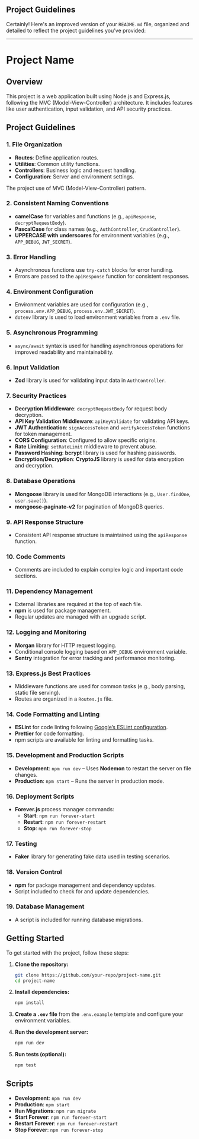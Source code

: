 ## Project Guidelines
Certainly! Here's an improved version of your `README.md` file, organized and detailed to reflect the project guidelines you’ve provided:

---

# Project Name

## Overview

This project is a web application built using Node.js and Express.js, following the MVC (Model-View-Controller) architecture. It includes features like user authentication, input validation, and API security practices.

## Project Guidelines

### 1. File Organization

- **Routes**: Define application routes.
- **Utilities**: Common utility functions.
- **Controllers**: Business logic and request handling.
- **Configuration**: Server and environment settings.

The project use of MVC (Model-View-Controller) pattern.

### 2. Consistent Naming Conventions

- **camelCase** for variables and functions (e.g., `apiResponse`, `decryptRequestBody`).
- **PascalCase** for class names (e.g., `AuthController`, `CrudController`).
- **UPPERCASE with underscores** for environment variables (e.g., `APP_DEBUG`, `JWT_SECRET`).

### 3. Error Handling

- Asynchronous functions use `try-catch` blocks for error handling.
- Errors are passed to the `apiResponse` function for consistent responses.

### 4. Environment Configuration

- Environment variables are used for configuration (e.g., `process.env.APP_DEBUG`, `process.env.JWT_SECRET`).
- `dotenv` library is used to load environment variables from a `.env` file.

### 5. Asynchronous Programming

- `async/await` syntax is used for handling asynchronous operations for improved readability and maintainability.

### 6. Input Validation

- **Zod** library is used for validating input data in `AuthController`.

### 7. Security Practices

- **Decryption Middleware**: `decryptRequestBody` for request body decryption.
- **API Key Validation Middleware**: `apiKeyValidate` for validating API keys.
- **JWT Authentication**: `signAccessToken` and `verifyAccessToken` functions for token management.
- **CORS Configuration**: Configured to allow specific origins.
- **Rate Limiting**: `setRateLimit` middleware to prevent abuse.
- **Password Hashing**: **bcrypt** library is used for hashing passwords.
- **Encryption/Decryption**: **CryptoJS** library is used for data encryption and decryption.

### 8. Database Operations

- **Mongoose** library is used for MongoDB interactions (e.g., `User.findOne`, `user.save()`).
- **mongoose-paginate-v2** for pagination of MongoDB queries.

### 9. API Response Structure

- Consistent API response structure is maintained using the `apiResponse` function.

### 10. Code Comments

- Comments are included to explain complex logic and important code sections.

### 11. Dependency Management

- External libraries are required at the top of each file.
- **npm** is used for package management.
- Regular updates are managed with an upgrade script.

### 12. Logging and Monitoring

- **Morgan** library for HTTP request logging.
- Conditional console logging based on `APP_DEBUG` environment variable.
- **Sentry** integration for error tracking and performance monitoring.

### 13. Express.js Best Practices

- Middleware functions are used for common tasks (e.g., body parsing, static file serving).
- Routes are organized in a `Routes.js` file.

### 14. Code Formatting and Linting

- **ESLint** for code linting following [Google’s ESLint configuration](https://github.com/google/eslint-config-google).
- **Prettier** for code formatting.
- npm scripts are available for linting and formatting tasks.

### 15. Development and Production Scripts

- **Development**: `npm run dev` – Uses **Nodemon** to restart the server on file changes.
- **Production**: `npm start` – Runs the server in production mode.

### 16. Deployment Scripts

- **Forever.js** process manager commands:
  - **Start**: `npm run forever-start`
  - **Restart**: `npm run forever-restart`
  - **Stop**: `npm run forever-stop`

### 17. Testing

- **Faker** library for generating fake data used in testing scenarios.

### 18. Version Control

- **npm** for package management and dependency updates.
- Script included to check for and update dependencies.

### 19. Database Management

- A script is included for running database migrations.

## Getting Started

To get started with the project, follow these steps:

1. **Clone the repository:**
   ```bash
   git clone https://github.com/your-repo/project-name.git
   cd project-name
   ```

2. **Install dependencies:**
   ```bash
   npm install
   ```

3. **Create a `.env` file** from the `.env.example` template and configure your environment variables.

4. **Run the development server:**
   ```bash
   npm run dev
   ```

5. **Run tests (optional):**
   ```bash
   npm test
   ```

## Scripts

- **Development**: `npm run dev`
- **Production**: `npm start`
- **Run Migrations**: `npm run migrate`
- **Start Forever**: `npm run forever-start`
- **Restart Forever**: `npm run forever-restart`
- **Stop Forever**: `npm run forever-stop`
